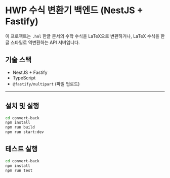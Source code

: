# HWP 수식 변환기 백엔드 (NestJS + Fastify)

이 프로젝트는 `.hml` 한글 문서의 수학 수식을 LaTeX으로 변환하거나, LaTeX 수식을 한글 스타일로 역변환하는 API 서버입니다.

## 기술 스택

- NestJS + Fastify
- TypeScript
- `@fastify/multipart` (파일 업로드)

---

##  설치 및 실행

```bash
cd convert-back
npm install
npm run build
npm run start:dev
```

## 테스트 실행
```bash
cd convert-back
npm install
npm run test
```